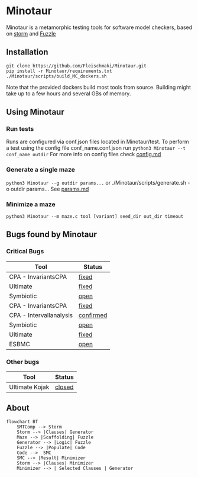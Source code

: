 # Minotaur
Minotaur is a metamorphic testing tools for software model checkers, based on [storm](https://github.com/mariachris/storm) and [Fuzzle](https://github.com/SoftSec-KAIST/Fuzzle)

## Installation
```
git clone https://github.com/Fleischmaki/Minotaur.git
pip install -r Minotaur/requirements.txt
./Minotaur/scripts/build_MC_dockers.sh
```
Note that the provided dockers build most tools from source. Building might take up to a few hours and several GBs of memory.

## Using Minotaur
### Run tests
Runs are configured via conf.json files located in Minotaur/test.
To perform a test using the config file conf_name.conf.json run `python3 Minotaur --t conf_name outdir`
For more info on config files check [config.md](./config.md)

### Generate a single maze
`python3 Minotaur --g outdir params...` or ./Minotaur/scripts/generate.sh -o outdir params...
See [params.md](./params.md)

### Minimize a maze
`python3 Minotaur --m maze.c tool [variant] seed_dir out_dir timeout`

## Bugs found by Minotaur
### Critical Bugs
 Tool | Status 
 -- | -- 
 CPA - InvariantsCPA | [fixed](https://gitlab.com/sosy-lab/software/cpachecker/-/issues/1114)
Ultimate | [fixed](https://github.com/ultimate-pa/ultimate/issues/642#issuecomment-1661186726)
Symbiotic | [open](https://github.com/staticafi/symbiotic/issues/246)
CPA - InvariantsCPA | [fixed](https://gitlab.com/sosy-lab/software/cpachecker/-/issues/1130)
CPA - Intervallanalysis | [confirmed](https://gitlab.com/sosy-lab/software/cpachecker/-/issues/1132#note_1544904422)
Symbiotic | [open](https://github.com/staticafi/symbiotic/issues/247)
Ultimate | [fixed](https://github.com/ultimate-pa/ultimate/issues/646)
ESBMC | [open](https://github.com/esbmc/esbmc/issues/1363)
### Other bugs
Tool | Status 
 -- | -- 
 Ultimate Kojak | [closed](https://github.com/ultimate-pa/ultimate/issues/647#event-10423593364)
## About
```mermaid
flowchart BT
    SMTComp --> Storm
    Storm --> |Clauses| Generator
    Maze --> |Scaffolding| Fuzzle
    Generator --> |Logic| Fuzzle
    Fuzzle --> |Populate| Code 
    Code -->  SMC
    SMC --> |Result| Minimizer
    Storm --> |Clauses| Minimizer
    Minimizer --> | Selected Clauses | Generator

```
